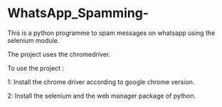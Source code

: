 # WhatsApp_Spamming-
This is a python programme to spam messages on whatsapp using the selenium module.    

The project uses the chromedriver.    

To use the project :   

  1: Install the chrome driver according to google chrome version.   
  
  2: Install the selenium and the web manager  package of python.  
  
